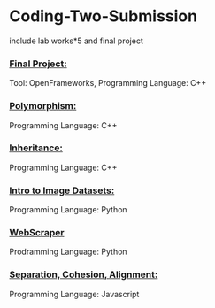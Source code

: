# Coding-Two-Submission
include lab works*5 and final project

### [Final Project:](https://github.com/HanHsunShih/Coding-Two-Submission/blob/main/Final%20Project.md) 
Tool: OpenFrameworks, Programming Language: C++

### [Polymorphism:](https://github.com/HanHsunShih/Coding-Two-Submission/blob/main/Polymorphism.md)
Programming Language: C++

### [Inheritance:](https://github.com/HanHsunShih/Coding-Two-Submission/blob/main/inheritance.md)
Programming Language: C++

### [Intro to Image Datasets:](https://github.com/HanHsunShih/Coding-Two-Submission/blob/main/IntroToImageDatasetsAndTensorflowPython.md)
Programming Language: Python

### [WebScraper](https://github.com/HanHsunShih/Coding-Two-Submission/blob/main/WebScraperPython.md)
Prodramming Language: Python

### [Separation, Cohesion, Alignment:](https://github.com/HanHsunShih/Coding-Two-Submission/blob/main/Separation%2CCohesion%2CAlignment.md)
Programming Language: Javascript
